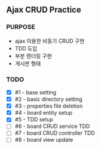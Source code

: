 ## Ajax CRUD Practice
### PURPOSE
- ajax 이용한 비동기 CRUD 구현
- TDD 도입
- 부분 렌더링 구현
- 게시판 형태
### TODO
- [x] #1 - base setting
- [x] #2 - basic directory setting
- [x] #3 - properties file deletion
- [x] #4 - board entity setup
- [x] #5 - TDD setup
- [ ] #6 - board CRUD service TDD
- [ ] #7 - board CRUD controller TDD
- [ ] #8 - board view update